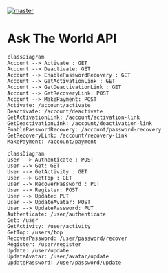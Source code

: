 [![master](https://github.com/Karmello/ask-the-world-api/actions/workflows/main.yml/badge.svg)](https://github.com/Karmello/ask-the-world-api/actions/workflows/main.yml)

# Ask The World API

```mermaid
classDiagram
Account --> Activate : GET
Account --> Deactivate: GET
Account --> EnablePasswordRecovery : GET
Account --> GetActivationLink : GET
Account --> GetDeactivationLink : GET
Account --> GetRecoveryLink: POST
Account --> MakePayment: POST 
Activate: /account/activate
Deactivate: /account/deactivate
GetActivationLink: /account/activation-link
GetDeactivationLink: /account/deactivation-link
EnablePasswordRecovery: /account/password-recovery
GetRecoveryLink: /account/recovery-link
MakePayment: /account/payment
```

```mermaid
classDiagram
User --> Authenticate : POST
User --> Get: GET
User --> GetActivity : GET
User --> GetTop : GET
User --> RecoverPassword : PUT
User --> Register: POST
User --> Update: PUT
User --> UpdateAvatar: POST
User --> UpdatePassword: PUT
Authenticate: /user/authenticate
Get: /user
GetActivity: /user/activity
GetTop: /users/top
RecoverPassword: /user/password/recover
Register: /user/register
Update: /user/update
UpdateAvatar: /user/avatar/update
UpdatePassword: /user/password/update
```
